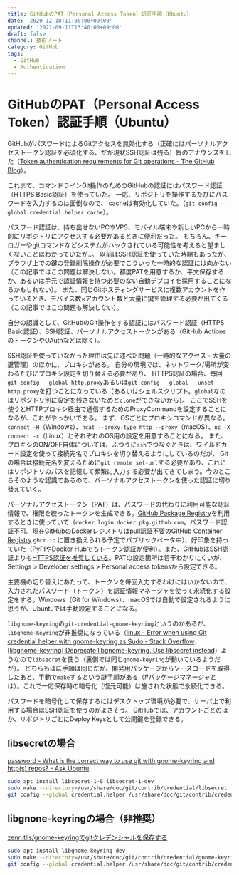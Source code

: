 ```yaml
---
title: GitHubのPAT（Personal Access Token）認証手順（Ubuntu）
date: '2020-12-18T11:00:00+09:00'
updated: '2021-09-11T13:40:00+09:00'
draft: false
channel: 技術ノート
category: GitHub
tags:
  - GitHub
  - Authentication
---
```

# GitHubのPAT（Personal Access Token）認証手順（Ubuntu）

GitHubがパスワードによるGitアクセスを無効化する（正確にはパーソナルアクセストークン認証を必須化する、だが現状SSH認証は残る）旨のアナウンスをした（[Token authentication requirements for Git operations - The GitHub Blog](https://github.blog/2020-12-15-token-authentication-requirements-for-git-operations/)）。

これまで、コマンドラインGit操作のためのGitHubの認証にはパスワード認証（HTTPS Basic認証）を使っていた。
一応、リポジトリを操作するたびにパスワードを入力するのは面倒なので、
cacheは有効化していた。（`git config --global credential.helper cache`）。

パスワード認証は、持ち出せないPCやVPS、モバイル端末や新しいPCから一時的にリポジトリにアクセスする必要があるときに便利だった。
もちろん、キーロガーやgitコマンドなどシステムがハックされている可能性を考えると望ましくないことはわかっていたが..。
以前はSSH認証を使っていた時期もあったが、ブラウザ上での鍵の登録削除操作が必要でこういった一時的な認証には向かない（この記事ではこの問題は解決しない。都度PATを用意するか、平文保存するか、あるいは手元で認証情報を持つ必要のない自動デプロイを採用することになるかもしれない）。
また、同じGitホスティングサービスに複数アカウントを作っているとき、デバイス数×アカウント数と大量に鍵を管理する必要が出てくる（この記事ではこの問題も解決しない）。

自分の認識として、GitHubのGit操作をする認証にはパスワード認証（HTTPS Basic認証）、SSH認証、パーソナルアクセストークンがある（GitHub ActionsのトークンやOAuthなどは除く）。

SSH認証を使っていなかった理由は先に述べた問題（一時的なアクセス・大量の鍵管理）のほかに、プロキシがある。
自分の環境では、ネットワーク/場所が変わるたびにプロキシ設定を切り替える必要があり、
HTTPS認証の場合、毎回`git config --global http.proxy`あるいは`git config --global --unset http.proxy`を打つことになっている（あるいはシェルスクリプト。`global`なのはリポジトリ別に設定を残さないためと`clone`ができないから）。
ここでSSHを使うとHTTPプロキシ経由で通信するためのProxyCommandを設定することになるが、これがやっかいである。
まず、OSごとにプロキシコマンドが異なる。`connect -H`（Windows）、`ncat --proxy-type http --proxy`（macOS）、`nc -X connect -x`（Linux）とそれぞれのOS用の設定を用意することになる。
また、プロキシのON/OFF自体については、ふつうに`ssh`でつなぐときは、ワイルドカード設定を使って接続先名でプロキシを切り替えるようにしているのだが、
Gitの場合は接続先名を変えるために`git remote set-url`する必要があり、これにはリポジトリのパスを記憶して頻繁に入力する必要が出てきてしまう。今のところそのような認識であるので、パーソナルアクセストークンを使った認証に切り替えていく。

パーソナルアクセストークン（PAT）は、パスワードの代わりに利用可能な認証情報で、権限を絞ったトークンを生成できる。[GitHub Package Registry](https://docs.github.com/en/free-pro-team@latest/packages/learn-github-packages/about-github-packages)を利用するときに使っていて（`docker login docker.pkg.github.com`。パスワード認証不可。現在GitHubのDockerレジストリはpull認証不要の[GitHub Container Registry](https://docs.github.com/en/free-pro-team@latest/packages/guides/about-github-container-registry) `ghcr.io` に置き換えられる予定でパブリックベータ中）、好印象を持っていた（PyPIやDocker Hubでもトークン認証が便利）。また、GitHubはSSH認証よりも[HTTPS認証を推奨している](https://docs.github.com/en/free-pro-team@latest/github/getting-started-with-github/set-up-git#next-steps-authenticating-with-github-from-git)。PATの設定箇所は若干わかりにくいが、Settings > Developer settings > Personal access tokensから設定できる。

主要機の切り替えにあたって、トークンを毎回入力するわけにはいかないので、入力されたパスワード（トークン）を認証情報マネージャを使って永続化する設定をする。Windows（Git for Windows）、macOSでは自動で設定されるように思うが、Ubuntuでは手動設定することになる。

`libgnome-keyring`の`git-credential-gnome-keyring`というのがあるが、`libgnome-keyring`が非推奨になっている（[linux - Error when using Git credential helper with gnome-keyring as Sudo - Stack Overflow](https://stackoverflow.com/a/40312117)、[[libgnome-keyring] Deprecate libgnome-keyring. Use libsecret instead](https://mail.gnome.org/archives/commits-list/2014-January/msg01585.html)）ようなので`libsecret`を使う（裏側では同じ`gnome-keyring`が動いているようだが）。
どちらもほぼ手順は同じだが、開発用パッケージからソースコードを取得したあと、手動で`make`するという謎手順がある（\#パッケージマネージャとは）。これで一応保存時の暗号化（復元可能）は施された状態で永続化できる。

パスワードを暗号化して保存するにはデスクトップ環境が必要で、サーバ上で利用する場合はSSH認証を使うのがよさそう。
GitHubでは、アカウントごとのほか、リポジトリごとにDeploy Keysとして公開鍵を登録できる。

## libsecretの場合

[password - What is the correct way to use git with gnome-keyring and http(s) repos? - Ask Ubuntu](https://askubuntu.com/a/959662)

```sh
sudo apt install libsecret-1-0 libsecret-1-dev
sudo make --directory=/usr/share/doc/git/contrib/credential/libsecret
git config --global credential.helper /usr/share/doc/git/contrib/credential/libsecret/git-credential-libsecret
```

## libgnone-keyringの場合（非推奨）

[zenn:tlls/gnome-keyringでgitクレデンシャルを保存する](https://zenn.dev/tlls/articles/gnome-keyring-git-credential)

```sh
sudo apt install libgnome-keyring-dev
sudo make --directory=/usr/share/doc/git/contrib/credential/gnome-keyring
git config --global credential.helper /usr/share/doc/git/contrib/credential/gnome-keyring/git-credential-gnome-keyring
```
